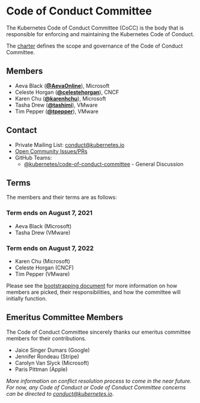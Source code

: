 <!---
This is an autogenerated file!

Please do not edit this file directly, but instead make changes to the
sigs.yaml file in the project root.

To understand how this file is generated, see https://git.k8s.io/community/generator/README.md
--->
# Code of Conduct Committee

The Kubernetes Code of Conduct Committee (CoCC) is the body that is responsible for enforcing and maintaining the Kubernetes Code of Conduct.

The [charter](charter.md) defines the scope and governance of the Code of Conduct Committee.

## Members

* Aeva Black (**[@AevaOnline](https://github.com/AevaOnline)**), Microsoft
* Celeste Horgan (**[@celestehorgan](https://github.com/celestehorgan)**), CNCF
* Karen Chu (**[@karenhchu](https://github.com/karenhchu)**), Microsoft
* Tasha Drew (**[@tashimi](https://github.com/tashimi)**), VMware
* Tim Pepper (**[@tpepper](https://github.com/tpepper)**), VMware

## Contact
- Private Mailing List: conduct@kubernetes.io
- [Open Community Issues/PRs](https://github.com/kubernetes/community/labels/committee%2Fcode-of-conduct)
- GitHub Teams:
    - [@kubernetes/code-of-conduct-committee](https://github.com/orgs/kubernetes/teams/code-of-conduct-committee) - General Discussion

[subproject-definition]: https://github.com/kubernetes/community/blob/master/governance.md#subprojects
<!-- BEGIN CUSTOM CONTENT -->
## Terms

The members and their terms are as follows:

### Term ends on August 7, 2021

- Aeva Black (Microsoft)
- Tasha Drew (VMware)

### Term ends on August 7, 2022

- Karen Chu (Microsoft)
- Celeste Horgan (CNCF)
- Tim Pepper (VMware)

Please see the [bootstrapping document](./bootstrapping-process.md) for more information on how members are picked, their responsibilities, and how the committee will initially function.

## Emeritus Committee Members

The Code of Conduct Committee sincerely thanks our emeritus committee members for their contributions.

- Jaice Singer Dumars (Google)
- Jennifer Rondeau (Stripe)
- Carolyn Van Slyck (Microsoft)
- Paris Pittman (Apple)

_More information on conflict resolution process to come in the near future. For now, any Code of Conduct or Code of Conduct Committee concerns can be directed to <conduct@kubernetes.io>_.
<!-- END CUSTOM CONTENT -->
